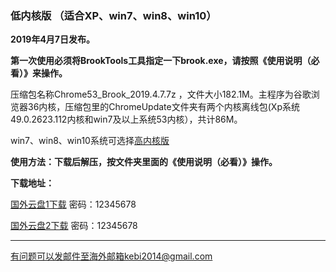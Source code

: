 ### 低内核版 （适合XP、win7、win8、win10）

**2019年4月7日发布。**

**第一次使用必须将BrookTools工具指定一下brook.exe，请按照《使用说明（必看）》来操作。**

压缩包名称Chrome53_Brook_2019.4.7.7z ，文件大小182.1M。主程序为谷歌浏览器36内核，压缩包里的ChromeUpdate文件夹有两个内核离线包(Xp系统49.0.2623.112内核和win7及以上系统53内核），共计86M。

win7、win8、win10系统可选择[高内核版](https://github.com/Alvin9999/new-pac/wiki/%E9%AB%98%E5%86%85%E6%A0%B8%E7%89%88)

**使用方法：下载后解压，按文件夹里面的《使用说明（必看）》操作。**

**下载地址：**

[国外云盘1下载](http://45.32.141.248:8000/f/ba969aeb2f/) 密码：12345678

[国外云盘2下载](http://108.61.224.82:8000/f/127e6017e7/) 密码：12345678


***

有问题可以发邮件至海外邮箱kebi2014@gmail.com
